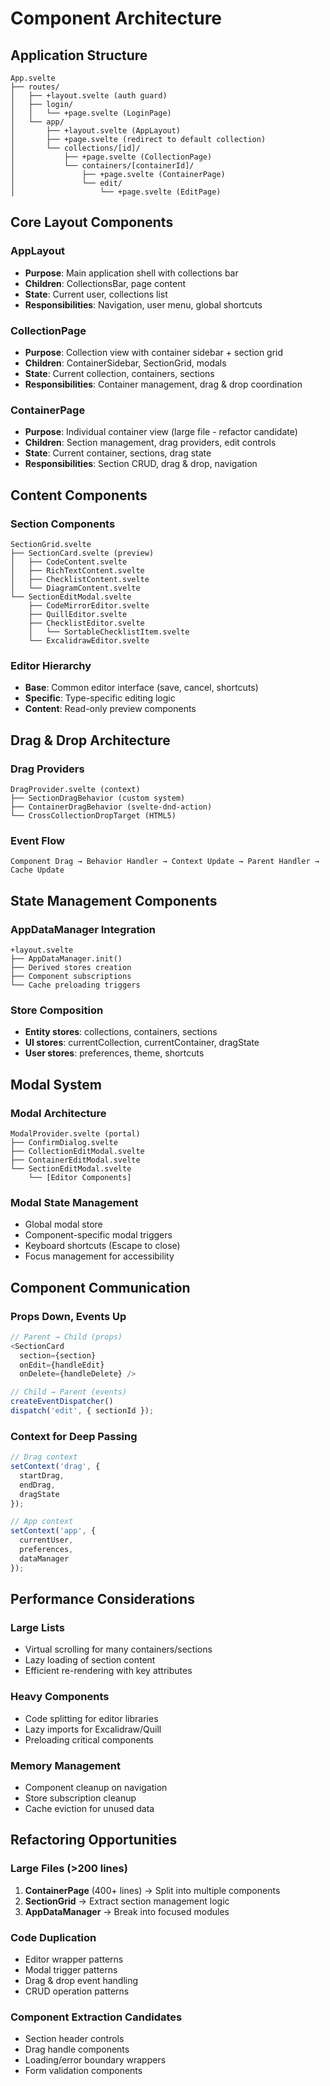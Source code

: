 # Component Architecture

## Application Structure

```
App.svelte
├── routes/
│   ├── +layout.svelte (auth guard)
│   ├── login/
│   │   └── +page.svelte (LoginPage)
│   └── app/
│       ├── +layout.svelte (AppLayout)
│       ├── +page.svelte (redirect to default collection)
│       └── collections/[id]/
│           ├── +page.svelte (CollectionPage)
│           └── containers/[containerId]/
│               ├── +page.svelte (ContainerPage) 
│               └── edit/
│                   └── +page.svelte (EditPage)
```

## Core Layout Components

### AppLayout
- **Purpose**: Main application shell with collections bar
- **Children**: CollectionsBar, page content
- **State**: Current user, collections list
- **Responsibilities**: Navigation, user menu, global shortcuts

### CollectionPage  
- **Purpose**: Collection view with container sidebar + section grid
- **Children**: ContainerSidebar, SectionGrid, modals
- **State**: Current collection, containers, sections
- **Responsibilities**: Container management, drag & drop coordination

### ContainerPage
- **Purpose**: Individual container view (large file - refactor candidate)
- **Children**: Section management, drag providers, edit controls
- **State**: Current container, sections, drag state
- **Responsibilities**: Section CRUD, drag & drop, navigation

## Content Components

### Section Components
```
SectionGrid.svelte
├── SectionCard.svelte (preview)
│   ├── CodeContent.svelte
│   ├── RichTextContent.svelte  
│   ├── ChecklistContent.svelte
│   └── DiagramContent.svelte
└── SectionEditModal.svelte
    ├── CodeMirrorEditor.svelte
    ├── QuillEditor.svelte
    ├── ChecklistEditor.svelte
    │   └── SortableChecklistItem.svelte
    └── ExcalidrawEditor.svelte
```

### Editor Hierarchy
- **Base**: Common editor interface (save, cancel, shortcuts)
- **Specific**: Type-specific editing logic
- **Content**: Read-only preview components

## Drag & Drop Architecture

### Drag Providers
```
DragProvider.svelte (context)
├── SectionDragBehavior (custom system)
├── ContainerDragBehavior (svelte-dnd-action)  
└── CrossCollectionDropTarget (HTML5)
```

### Event Flow
```
Component Drag → Behavior Handler → Context Update → Parent Handler → Cache Update
```

## State Management Components

### AppDataManager Integration
```
+layout.svelte
├── AppDataManager.init()
├── Derived stores creation  
├── Component subscriptions
└── Cache preloading triggers
```

### Store Composition
- **Entity stores**: collections, containers, sections
- **UI stores**: currentCollection, currentContainer, dragState
- **User stores**: preferences, theme, shortcuts

## Modal System

### Modal Architecture
```
ModalProvider.svelte (portal)
├── ConfirmDialog.svelte
├── CollectionEditModal.svelte
├── ContainerEditModal.svelte
└── SectionEditModal.svelte
    └── [Editor Components]
```

### Modal State Management
- Global modal store
- Component-specific modal triggers
- Keyboard shortcuts (Escape to close)
- Focus management for accessibility

## Component Communication

### Props Down, Events Up
```javascript
// Parent → Child (props)
<SectionCard 
  section={section} 
  onEdit={handleEdit}
  onDelete={handleDelete} />

// Child → Parent (events)  
createEventDispatcher()
dispatch('edit', { sectionId });
```

### Context for Deep Passing
```javascript
// Drag context
setContext('drag', {
  startDrag,
  endDrag, 
  dragState
});

// App context
setContext('app', {
  currentUser,
  preferences,
  dataManager
});
```

## Performance Considerations

### Large Lists
- Virtual scrolling for many containers/sections
- Lazy loading of section content
- Efficient re-rendering with key attributes

### Heavy Components
- Code splitting for editor libraries
- Lazy imports for Excalidraw/Quill
- Preloading critical components

### Memory Management
- Component cleanup on navigation
- Store subscription cleanup
- Cache eviction for unused data

## Refactoring Opportunities

### Large Files (>200 lines)
1. **ContainerPage** (400+ lines) → Split into multiple components
2. **SectionGrid** → Extract section management logic
3. **AppDataManager** → Break into focused modules

### Code Duplication
- Editor wrapper patterns
- Modal trigger patterns  
- Drag & drop event handling
- CRUD operation patterns

### Component Extraction Candidates
- Section header controls
- Drag handle components
- Loading/error boundary wrappers
- Form validation components
